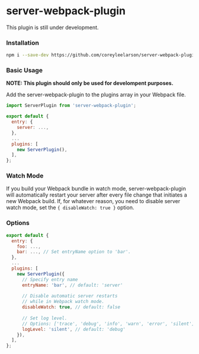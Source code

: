 # server-webpack-plugin

This plugin is still under development.

### Installation

```bash
npm i --save-dev https://github.com/coreyleelarson/server-webpack-plugin
```

### Basic Usage

**NOTE: This plugin should only be used for develompent purposes.**

Add the server-webpack-plugin to the plugins array in your Webpack file.

```javascript
import ServerPlugin from 'server-webpack-plugin';

export default {
  entry: {
    server: ...,
  },
  ...
  plugins: [
    new ServerPlugin(),
  ],
};
```

### Watch Mode

If you build your Webpack bundle in watch mode, server-webpack-plugin will automatically restart your server after every file change that initiates a new Webpack build. If, for whatever reason, you need to disable server watch mode, set the `{ disableWatch: true }` option.

### Options

```javascript
export default {
  entry: {
    foo: ...,
    bar: ..., // Set entryName option to 'bar'.
  },
  ...
  plugins: [
    new ServerPlugin({
      // Specify entry name
      entryName: 'bar', // default: 'server'
      
      // Disable automatic server restarts
      // while in Webpack watch mode.
      disableWatch: true, // default: false
      
      // Set log level.
      // Options: ['trace', 'debug', 'info', 'warn', 'error', 'silent']
      logLevel: 'silent', // default: 'debug'
    }),
  ],
};
```
